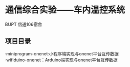 # 通信综合实验——车内温控系统
BUPT 信通106宿舍

## 项目目录
·miniprogram-onenet:小程序端实现与onenet平台互传数据
<br>·wifiduino-onenet：Arduino端实现与onenet平台互传数据
